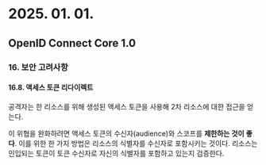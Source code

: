 # 2025. 01. 01.

## OpenID Connect Core 1.0

### 16. 보안 고려사항

#### 16.8. 액세스 토큰 리다이렉트

공격자는 한 리소스를 위해 생성된 액세스 토큰을 사용해 2차 리소스에 대한 접근을 얻는다.

이 위협을 완화하려면 액세스 토큰의 수신자(audience)와 스코프를 **제한하는 것이 좋다**. 이를 위한 한 가지 방법은 리소스의 식별자를 수신자로 포함시키는 것이다. 리소스는 인입되는 토큰이 토큰 수신자로 자신의 식별자를 포함하고 있는지 검증한다.

